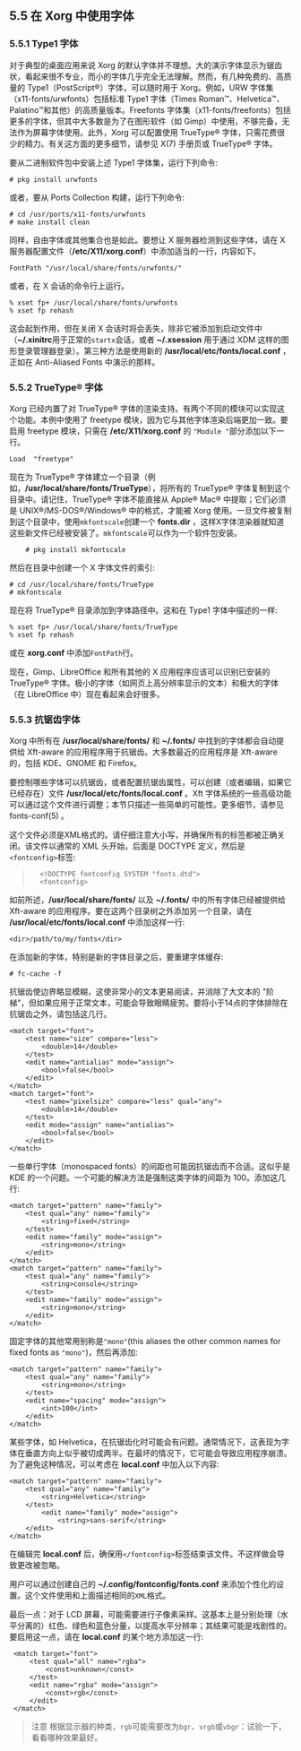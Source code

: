 ## 5.5 在 Xorg 中使用字体
### 5.5.1 Type1 字体

对于典型的桌面应用来说 Xorg 的默认字体并不理想。大的演示字体显示为锯齿状，看起来很不专业，而小的字体几乎完全无法理解。然而，有几种免费的、高质量的 Type1（PostScript®）字体，可以随时用于 Xorg。例如，URW 字体集（x11-fonts/urwfonts）包括标准 Type1 字体（Times Roman™、Helvetica™、Palatino™和其他）的高质量版本。Freefonts 字体集（x11-fonts/freefonts）包括更多的字体，但其中大多数是为了在图形软件（如 Gimp）中使用，不够完备，无法作为屏幕字体使用。此外，Xorg 可以配置使用 TrueType® 字体，只需花费很少的精力。有关这方面的更多细节，请参见 X(7) 手册页或 TrueType® 字体。

要从二进制软件包中安装上述 Type1 字体集，运行下列命令:

    # pkg install urwfonts
   
或者，要从 Ports Collection 构建，运行下列命令:

    # cd /usr/ports/x11-fonts/urwfonts
    # make install clean
    
同样，自由字体或其他集合也是如此。要想让 X 服务器检测到这些字体，请在 X 服务器配置文件（**/etc/X11/xorg.conf**）中添加适当的一行，内容如下。

`FontPath "/usr/local/share/fonts/urwfonts/"`

或者，在 X 会话的命令行上运行。

    % xset fp+ /usr/local/share/fonts/urwfonts
    % xset fp rehash
   
这会起到作用，但在关闭 X 会话时将会丢失，除非它被添加到启动文件中（**~/.xinitrc**用于正常的`startx`会话，或者 **~/.xsession**  用于通过 XDM 这样的图形登录管理器登录）。第三种方法是使用新的 **/usr/local/etc/fonts/local.conf** ，正如在 Anti-Aliased Fonts 中演示的那样。

### 5.5.2  TrueType®  字体

Xorg 已经内置了对 TrueType® 字体的渲染支持。有两个不同的模块可以实现这个功能。本例中使用了 freetype 模块，因为它与其他字体渲染后端更加一致。要启用 freetype 模块，只需在 **/etc/X11/xorg.conf** 的 `"Module "`部分添加以下一行。

`Load  "freetype"`

现在为 TrueType® 字体建立一个目录（例如，**/usr/local/share/fonts/TrueType**），将所有的 TrueType® 字体复制到这个目录中。请记住，TrueType® 字体不能直接从 Apple® Mac® 中提取；它们必须是 UNIX®/MS-DOS®/Windows® 中的格式，才能被 Xorg 使用。一旦文件被复制到这个目录中，使用`mkfontscale`创建一个  **fonts.dir** ，这样X字体渲染器就知道这些新文件已经被安装了。`mkfontscale`可以作为一个软件包安装。

`    # pkg install mkfontscale`

然后在目录中创建一个 X 字体文件的索引:

    # cd /usr/local/share/fonts/TrueType
    # mkfontscale


现在将 TrueType® 目录添加到字体路径中。这和在 Type1 字体中描述的一样:

    % xset fp+ /usr/local/share/fonts/TrueType
    % xset fp rehash

或在 **xorg.conf** 中添加`FontPath`行。

现在，Gimp、LibreOffice 和所有其他的 X 应用程序应该可以识别已安装的 TrueType® 字体。极小的字体（如网页上高分辨率显示的文本）和极大的字体（在 LibreOffice 中）现在看起来会好很多。

### 5.5.3 抗锯齿字体

Xorg 中所有在 **/usr/local/share/fonts/** 和 **~/.fonts/** 中找到的字体都会自动提供给 Xft-aware 的应用程序用于抗锯齿。大多数最近的应用程序是 Xft-aware 的，包括 KDE、GNOME 和 Firefox。

要控制哪些字体可以抗锯齿，或者配置抗锯齿属性，可以创建（或者编辑，如果它已经存在）文件 **/usr/local/etc/fonts/local.conf** 。Xft 字体系统的一些高级功能可以通过这个文件进行调整；本节只描述一些简单的可能性。更多细节，请参见 fonts-conf(5) 。

这个文件必须是XML格式的。请仔细注意大小写，并确保所有的标签都被正确关闭。该文件以通常的 XML 头开始，后面是 DOCTYPE 定义，然后是`<fontconfig>`标签:

> <?xml version="1.0"?>  
>       <!DOCTYPE fontconfig SYSTEM "fonts.dtd">  
>       <fontconfig>  

如前所述，**/usr/local/share/fonts/** 以及 **~/.fonts/** 中的所有字体已经被提供给 Xft-aware 的应用程序。要在这两个目录树之外添加另一个目录，请在 **/usr/local/etc/fonts/local.conf** 中添加这样一行:

`<dir>/path/to/my/fonts</dir>`

在添加新的字体，特别是新的字体目录之后，要重建字体缓存:

    # fc-cache -f

抗锯齿使边界略显模糊，这使非常小的文本更易阅读，并消除了大文本的 "阶梯"，但如果应用于正常文本，可能会导致眼睛疲劳。要将小于14点的字体排除在抗锯齿之外，请包括这几行。

    <match target="font">    
        <test name="size" compare="less">  
            <double>14</double>  
        </test>  
        <edit name="antialias" mode="assign">  
            <bool>false</bool>  
        </edit>  
    </match>  
    <match target="font">  
        <test name="pixelsize" compare="less" qual="any">  
            <double>14</double>  
        </test>  
        <edit mode="assign" name="antialias">  
            <bool>false</bool>  
        </edit>  
    </match>  

一些单行字体（monospaced fonts）的间距也可能因抗锯齿而不合适。这似乎是 KDE 的一个问题。一个可能的解决方法是强制这类字体的间距为 100。添加这几行:

    <match target="pattern" name="family">
        <test qual="any" name="family">
            <string>fixed</string>
        </test>
        <edit name="family" mode="assign">
            <string>mono</string>
        </edit>
    </match>
    <match target="pattern" name="family">
        <test qual="any" name="family">
            <string>console</string>
        </test>
        <edit name="family" mode="assign">
            <string>mono</string>
        </edit>
    </match>

固定字体的其他常用别称是`"mono"`(this aliases the other common names for fixed fonts as `"mono"`)，然后再添加:

    <match target="pattern" name="family">
        <test qual="any" name="family">
            <string>mono</string>
        </test>
        <edit name="spacing" mode="assign">
            <int>100</int>
        </edit>
    </match>

某些字体，如 Helvetica，在抗锯齿化时可能会有问题。通常情况下，这表现为字体在垂直方向上似乎被切成两半。在最坏的情况下，它可能会导致应用程序崩溃。为了避免这种情况，可以考虑在 **local.conf** 中加入以下内容:

    <match target="pattern" name="family">
        <test qual="any" name="family">
            <string>Helvetica</string>
        </test>
            <edit name="family" mode="assign">
                <string>sans-serif</string>
        </edit>
    </match>

在编辑完 **local.conf** 后，确保用`</fontconfig>`标签结束该文件。不这样做会导致更改被忽略。

用户可以通过创建自己的 **~/.config/fontconfig/fonts.conf** 来添加个性化的设置。这个文件使用和上面描述相同的`XML`格式。

最后一点：对于 LCD 屏幕，可能需要进行子像素采样。这基本上是分别处理（水平分离的）红色、绿色和蓝色分量，以提高水平分辨率；其结果可能是戏剧性的。要启用这一点，请在 **local.conf** 的某个地方添加这一行:

     <match target="font">
         <test qual="all" name="rgba">
             <const>unknown</const>
         </test>
         <edit name="rgba" mode="assign">
             <const>rgb</const>
         </edit>
     </match>

> 注意
> 根据显示器的种类，`rgb`可能需要改为`bgr`、`vrgb`或`vbgr`：试验一下，看看哪种效果最好。
